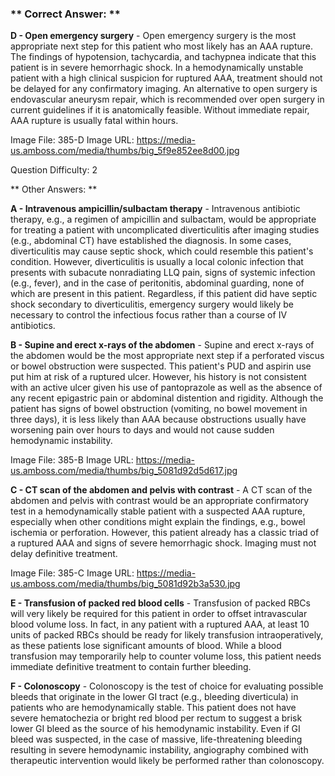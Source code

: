 ### ** Correct Answer: **

**D - Open emergency surgery** - Open emergency surgery is the most appropriate next step for this patient who most likely has an AAA rupture. The findings of hypotension, tachycardia, and tachypnea indicate that this patient is in severe hemorrhagic shock. In a hemodynamically unstable patient with a high clinical suspicion for ruptured AAA, treatment should not be delayed for any confirmatory imaging. An alternative to open surgery is endovascular aneurysm repair, which is recommended over open surgery in current guidelines if it is anatomically feasible. Without immediate repair, AAA rupture is usually fatal within hours.

Image File: 385-D
Image URL: https://media-us.amboss.com/media/thumbs/big_5f9e852ee8d00.jpg

Question Difficulty: 2

** Other Answers: **

**A - Intravenous ampicillin/sulbactam therapy** - Intravenous antibiotic therapy, e.g., a regimen of ampicillin and sulbactam, would be appropriate for treating a patient with uncomplicated diverticulitis after imaging studies (e.g., abdominal CT) have established the diagnosis. In some cases, diverticulitis may cause septic shock, which could resemble this patient's condition. However, diverticulitis is usually a local colonic infection that presents with subacute nonradiating LLQ pain, signs of systemic infection (e.g., fever), and in the case of peritonitis, abdominal guarding, none of which are present in this patient. Regardless, if this patient did have septic shock secondary to diverticulitis, emergency surgery would likely be necessary to control the infectious focus rather than a course of IV antibiotics.

**B - Supine and erect x-rays of the abdomen** - Supine and erect x-rays of the abdomen would be the most appropriate next step if a perforated viscus or bowel obstruction were suspected. This patient's PUD and aspirin use put him at risk of a ruptured ulcer. However, his history is not consistent with an active ulcer given his use of pantoprazole as well as the absence of any recent epigastric pain or abdominal distention and rigidity. Although the patient has signs of bowel obstruction (vomiting, no bowel movement in three days), it is less likely than AAA because obstructions usually have worsening pain over hours to days and would not cause sudden hemodynamic instability.

Image File: 385-B
Image URL: https://media-us.amboss.com/media/thumbs/big_5081d92d5d617.jpg

**C - CT scan of the abdomen and pelvis with contrast** - A CT scan of the abdomen and pelvis with contrast would be an appropriate confirmatory test in a hemodynamically stable patient with a suspected AAA rupture, especially when other conditions might explain the findings, e.g., bowel ischemia or perforation. However, this patient already has a classic triad of a ruptured AAA and signs of severe hemorrhagic shock. Imaging must not delay definitive treatment.

Image File: 385-C
Image URL: https://media-us.amboss.com/media/thumbs/big_5081d92b3a530.jpg

**E - Transfusion of packed red blood cells** - Transfusion of packed RBCs will very likely be required for this patient in order to offset intravascular blood volume loss. In fact, in any patient with a ruptured AAA, at least 10 units of packed RBCs should be ready for likely transfusion intraoperatively, as these patients lose significant amounts of blood. While a blood transfusion may temporarily help to counter volume loss, this patient needs immediate definitive treatment to contain further bleeding.

**F - Colonoscopy** - Colonoscopy is the test of choice for evaluating possible bleeds that originate in the lower GI tract (e.g., bleeding diverticula) in patients who are hemodynamically stable. This patient does not have severe hematochezia or bright red blood per rectum to suggest a brisk lower GI bleed as the source of his hemodynamic instability. Even if GI bleed was suspected, in the case of massive, life-threatening bleeding resulting in severe hemodynamic instability, angiography combined with therapeutic intervention would likely be performed rather than colonoscopy.

